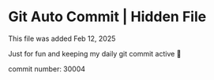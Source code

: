 # Git Auto Commit | Hidden File

This file was added Feb 12, 2025

Just for fun and keeping my daily git commit active 🤪

commit number: 30004
